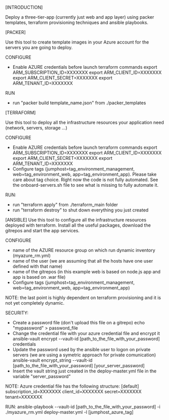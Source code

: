 [INTRODUCTION]

Deploy a three-tier-app (currently just web and app layer) using packer templates, terraform provisioning techniques and ansible playbooks.

[PACKER]

Use this tool to create template images in your Azure account for the servers you are going to deploy.

CONFIGURE
- Enable AZURE credentials before launch terraform commands
  export ARM_SUBSCRIPTION_ID=XXXXXXX
  export ARM_CLIENT_ID=XXXXXXX
  export ARM_CLIENT_SECRET=XXXXXXX
  export ARM_TENANT_ID=XXXXXXX
  
RUN
- run "packer build template_name.json" from ./packer_templates

[TERRAFORM]

Use this tool to deploy all the infrastructure resources your application need (network, servers, storage ...)

CONFIGURE
- Enable AZURE credentials before launch terraform commands
  export ARM_SUBSCRIPTION_ID=XXXXXXX
  export ARM_CLIENT_ID=XXXXXXX
  export ARM_CLIENT_SECRET=XXXXXXX
  export ARM_TENANT_ID=XXXXXXX
- Configure tags (jumphost=tag_environment_management, web=tag_environment_web, app=tag_environment_app). Please take care about tag choice. Right now the code is not fully automated. See the onboard-servers.sh file to see what is missing to fully automate it.

RUN:
- run "terraform apply" from ./terraform_main folder
- run "terraform destroy" to shut down everything you just created

[ANSIBLE]
Use this tool to configure all the infrastructure resources deployed with terraform.
Install all the useful packages, download the gitrepos and start the app services.

CONFIGURE
- name of the AZURE resource group on which run dynamic inventory (myazure_rm.yml)
- name of the user (we are assuming that all the hosts have one user defined with that name)
- name of the gitrepos (in this example web is based on node.js app and app is based on .war file)
- Configure tags (jumphost=tag_environment_management, web=tag_environment_web, app=tag_environment_app)

NOTE: the last point is highly dependent on terraform provisioning and it is not yet completely dynamic.

SECURITY:
- Create a password file (don't upload this file on a gitrepo)
  echo "mypassword" > password_file
- Change the credential file with your azure credential file and encrypt it
  ansible-vault encrypt --vault-id [path_to_the_file_with_your_password] credentials
- Update the password used by the ansible user to logon on private servers (we are using a symetric approach for private comunication)
  ansible-vault encrypt_string --vault-id [path_to_the_file_with_your_password] [your_server_password]
- Insert the vault string just created in the deploy-master.yml file in the variable "server_password"

NOTE: Azure credential file has the following structure:
[default]
subscription_id=XXXXXXX
client_id=XXXXXXX
secret=XXXXXXX
tenant=XXXXXXX

RUN:
ansible-playbook --vault-id [path_to_the_file_with_your_password] -i ./myazure_rm.yml deploy-master.yml -l [jumphost_azure_tag]
